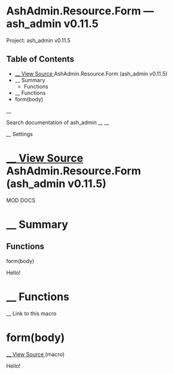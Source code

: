 # AshAdmin.Resource.Form — ash_admin v0.11.5

Project: ash_admin v0.11.5

## Table of Contents

- [ __ View Source ](external_link) AshAdmin.Resource.Form (ash_admin v0.11.5)
- __ Summary
  - Functions
- __ Functions
- form(body)

__

Search documentation of ash_admin __ __

__ Settings

#  [ __ View Source ](external_link) AshAdmin.Resource.Form (ash_admin v0.11.5)

MOD DOCS

#  __ Summary

##  Functions

form(body)

Hello!

#  __ Functions

__ Link to this macro

# form(body)

[ __ View Source ](external_link) (macro)

Hello!
